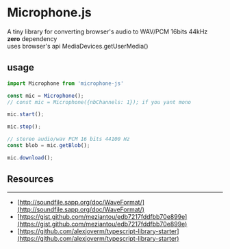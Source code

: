 # Microphone.js

A tiny library for converting browser's audio to WAV/PCM 16bits 44kHz  
**zero** dependency  
uses browser's api MediaDevices.getUserMedia()

## usage
```javascript
import Microphone from 'microphone-js'

const mic = Microphone();
// const mic = Microphone({nbChannels: 1}); if you yant mono

mic.start();

mic.stop();

// stereo audio/wav PCM 16 bits 44100 Hz 
const blob = mic.getBlob();

mic.download();
```

## Resources
---
- [http://soundfile.sapp.org/doc/WaveFormat/](http://soundfile.sapp.org/doc/WaveFormat/)
- [https://gist.github.com/meziantou/edb7217fddfbb70e899e](https://gist.github.com/meziantou/edb7217fddfbb70e899e)
- [https://github.com/alexjoverm/typescript-library-starter](https://github.com/alexjoverm/typescript-library-starter)
